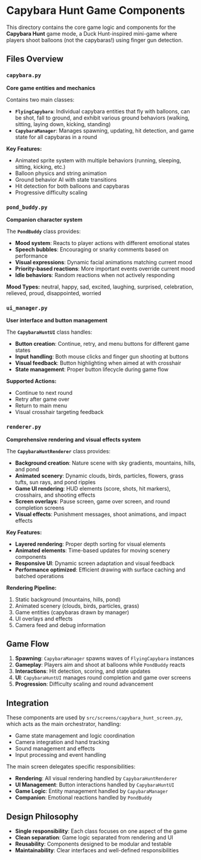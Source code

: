 # Capybara Hunt Game Components

This directory contains the core game logic and components for the **Capybara Hunt** game mode, a Duck Hunt-inspired mini-game where players shoot balloons (not the capybaras!) using finger gun detection.

## Files Overview

### `capybara.py`
**Core game entities and mechanics**

Contains two main classes:
- **`FlyingCapybara`**: Individual capybara entities that fly with balloons, can be shot, fall to ground, and exhibit various ground behaviors (walking, sitting, laying down, kicking, standing)
- **`CapybaraManager`**: Manages spawning, updating, hit detection, and game state for all capybaras in a round

**Key Features:**
- Animated sprite system with multiple behaviors (running, sleeping, sitting, kicking, etc.)
- Balloon physics and string animation
- Ground behavior AI with state transitions
- Hit detection for both balloons and capybaras
- Progressive difficulty scaling

### `pond_buddy.py`
**Companion character system**

The **`PondBuddy`** class provides:
- **Mood system**: Reacts to player actions with different emotional states
- **Speech bubbles**: Encouraging or snarky comments based on performance
- **Visual expressions**: Dynamic facial animations matching current mood
- **Priority-based reactions**: More important events override current mood
- **Idle behaviors**: Random reactions when not actively responding

**Mood Types:** neutral, happy, sad, excited, laughing, surprised, celebration, relieved, proud, disappointed, worried

### `ui_manager.py`
**User interface and button management**

The **`CapybaraHuntUI`** class handles:
- **Button creation**: Continue, retry, and menu buttons for different game states
- **Input handling**: Both mouse clicks and finger gun shooting at buttons
- **Visual feedback**: Button highlighting when aimed at with crosshair
- **State management**: Proper button lifecycle during game flow

**Supported Actions:**
- Continue to next round
- Retry after game over
- Return to main menu
- Visual crosshair targeting feedback

### `renderer.py`
**Comprehensive rendering and visual effects system**

The **`CapybaraHuntRenderer`** class provides:
- **Background creation**: Nature scene with sky gradients, mountains, hills, and pond
- **Animated scenery**: Dynamic clouds, birds, particles, flowers, grass tufts, sun rays, and pond ripples
- **Game UI rendering**: HUD elements (score, shots, hit markers), crosshairs, and shooting effects
- **Screen overlays**: Pause screen, game over screen, and round completion screens
- **Visual effects**: Punishment messages, shoot animations, and impact effects

**Key Features:**
- **Layered rendering**: Proper depth sorting for visual elements
- **Animated elements**: Time-based updates for moving scenery components
- **Responsive UI**: Dynamic screen adaptation and visual feedback
- **Performance optimized**: Efficient drawing with surface caching and batched operations

**Rendering Pipeline:**
1. Static background (mountains, hills, pond)
2. Animated scenery (clouds, birds, particles, grass)
3. Game entities (capybaras drawn by manager)
4. UI overlays and effects
5. Camera feed and debug information

## Game Flow

1. **Spawning**: `CapybaraManager` spawns waves of `FlyingCapybara` instances
2. **Gameplay**: Players aim and shoot at balloons while `PondBuddy` reacts
3. **Interactions**: Hit detection, scoring, and state updates
4. **UI**: `CapybaraHuntUI` manages round completion and game over screens
5. **Progression**: Difficulty scaling and round advancement

## Integration

These components are used by `src/screens/capybara_hunt_screen.py`, which acts as the main orchestrator, handling:
- Game state management and logic coordination  
- Camera integration and hand tracking
- Sound management and effects
- Input processing and event handling

The main screen delegates specific responsibilities:
- **Rendering**: All visual rendering handled by `CapybaraHuntRenderer`
- **UI Management**: Button interactions handled by `CapybaraHuntUI`
- **Game Logic**: Entity management handled by `CapybaraManager`
- **Companion**: Emotional reactions handled by `PondBuddy`

## Design Philosophy

- **Single responsibility**: Each class focuses on one aspect of the game
- **Clean separation**: Game logic separated from rendering and UI
- **Reusability**: Components designed to be modular and testable
- **Maintainability**: Clear interfaces and well-defined responsibilities